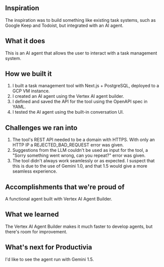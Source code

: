 ## Inspiration

The inspiration was to build something like existing task systems, such as Google Keep and Todoist, but integrated with an AI agent.

## What it does

This is an AI agent that allows the user to interact with a task management system.

## How we built it

1. I built a task management tool with Next.js + PostgreSQL, deployed to a GCP VM instance.
2. I created an AI agent using the Vertex AI agent builder.
3. I defined and saved the API for the tool using the OpenAPI spec in YAML.
4. I tested the AI agent using the built-in conversation UI.

## Challenges we ran into

1. The tool's REST API needed to be a domain with HTTPS. With only an HTTP IP a REJECTED_BAD_REQUEST error was given.
2. Suggestions from the LLM couldn't be used as input for the tool, a "Sorry something went wrong, can you repeat?" error was given.
3. The tool didn't always work seamlessly or as expected. I suspect that this is due to the use of Gemini 1.0, and that 1.5 would give a more seamless experience.

## Accomplishments that we're proud of

A functional agent built with Vertex AI Agent Builder.

## What we learned

The Vertex AI Agent Builder makes it much faster to develop agents, but there's room for improvement.

## What's next for Productivia

I'd like to see the agent run with Gemini 1.5.

